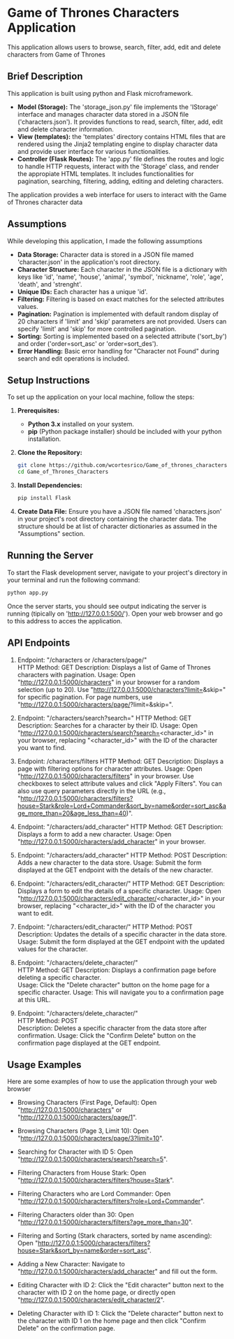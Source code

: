 # Game of Thrones Characters Application

This application allows users to browse, search, filter, add, edit and delete characters from Game of Thrones

## Brief Description
This application is built using python and Flask microframework. 

* **Model (Storage):** The 'storage_json.py' file implements the 'IStorage' interface and manages character data stored in a JSON file ('characters.json'). It provides functions to read, search, filter, add, edit and delete character information. 
* **View (templates):** the 'templates' directory contains HTML files that are rendered using the Jinja2 templating engine to display character data and provide user interface for various functionalities. 
* **Controller (Flask Routes):** The 'app.py' file defines the routes and logic to handle HTTP requests, interact with the 'Storage' class, and render the appropiate HTML templates. It includes functionalities for pagination, searching, filtering, adding, editing and deleting characters. 

The application provides a web interface for users to interact with the Game of Thrones character data

## Assumptions

While developing this application, I made the following assumptions

* **Data Storage:** Character data is stored in a JSON file mamed 'character.json' in the application's root directory.
* **Character Structure:** Each character in the JSON file is a dictionary with keys like 'id', 'name', 'house', 'animal', 'symbol', 'nickname', 'role', 'age', 'death', and 'strenght'.
* **Unique IDs:** Each character has a unique 'id'.
* **Filtering:** Filtering is based on exact matches for the selected attributes values.
* **Pagination:** Pagination is implemented with default random display of 20 characters if 'limit' and 'skip' parameters are not provided. Users can specify 'limit' and 'skip' for more controlled pagination.
* **Sorting:** Sorting is implemented based on a selected attribute ('sort_by') and order ('order=sort_asc' or 'order=sort_des').
* **Error Handling:** Basic error handling for "Character not Found" during search and edit operations is included.

## Setup Instructions

To set up the application on your local machine, follow the steps:

1. **Prerequisites:**
   * **Python 3.x** installed on your system. 
   * **pip** (Python package installer) should be included with your python installation. 

2. **Clone the Repository:**
    ```bash
    git clone https://github.com/wcortesrico/Game_of_thrones_characters.git
    cd Game_of_Thrones_Characters
    ```
3. **Install Dependencies:**
   ```bash
   pip install Flask
   ```

4. **Create Data File:**
    Ensure you have a JSON file named 'characters.json' in your project's root directory containing the character data. The structure should be at list of character dictionaries as assumed in the "Assumptions" section. 

## Running the Server

To start the Flask development server, navigate to your project's directory in your terminal and run the following command:

```bash
python app.py
```

Once the server starts, you should see output indicating the server is running (tipically on 'http://127.0.0.1:500/'). Open your web browser and go to this address to acces the application. 

## API Endpoints 

1. Endpoint: "/characters or /characters/page/<page>" 	
   HTTP Method: GET
   Description: Displays a list of Game of Thrones characters with pagination.
   Usage: Open "http://127.0.0.1:5000/characters" in your browser for a random selection (up to 20). Use "http://127.0.0.1:5000/characters?limit=<count>&skip=<offset>" for specific pagination. For page numbers, use "http://127.0.0.1:5000/characters/page/<number>?limit=<count>&skip=<offset>".

2. Endpoint: "/characters/search?search=<id>"
   HTTP Method: GET
   Description:	Searches for a character by their ID.
   Usage: Open "http://127.0.0.1:5000/characters/search?search=<character_id>" in your browser, replacing "<character_id>" with the ID of the character you want to find.

3. Endpoint: /characters/filters
   HTTP Method: GET
   Description:	Displays a page with filtering options for character attributes.
   Usage: Open "http://127.0.0.1:5000/characters/filters" in your browser. Use checkboxes to select attribute values and click "Apply Filters". You can also use query parameters directly in the URL (e.g., "http://127.0.0.1:5000/characters/filters?house=Stark&role=Lord+Commander&sort_by=name&order=sort_asc&age_more_than=20&age_less_than=40)".
   
4. Endpoint: "/characters/add_character"
   HTTP Method:	GET
   Description: Displays a form to add a new character.
   Usage: Open "http://127.0.0.1:5000/characters/add_character" in your browser.

5. Endpoint: "/characters/add_character"
   HTTP Method:	POST
   Description:	Adds a new character to the data store.	
   Usage: Submit the form displayed at the GET endpoint with the details of the new character.

6. Endpoint: "/characters/edit_character/<id>"
   HTTP Method:	GET
   Description:	Displays a form to edit the details of a specific character.
   Usage: Open "http://127.0.0.1:5000/characters/edit_character/<character_id>" in your browser, replacing "<character_id>" with the ID of the character you want to edit.

7. Endpoint: "/characters/edit_character/<id>"
   HTTP Method:	POST
   Description:	Updates the details of a specific character in the data store.
   Usage: Submit the form displayed at the GET endpoint with the updated values for the character.

8. Endpoint: "/characters/delete_character/<id>"	
   HTTP Method: GET	
   Description: Displays a confirmation page before deleting a specific character.	
   Usage: Click the "Delete character" button on the home page for a specific character.
   Usage: This will navigate you to a confirmation page at this URL.

9. Endpoint: "/characters/delete_character/<id>"	
   HTTP Method: POST	
   Description: Deletes a specific character from the data store after confirmation.
   Usage: Click the "Confirm Delete" button on the confirmation page displayed at the GET endpoint.
   

## Usage Examples
Here are some examples of how to use the application through your web browser

- Browsing Characters (First Page, Default): Open "http://127.0.0.1:5000/characters" or "http://127.0.0.1:5000/characters/page/1".

- Browsing Characters (Page 3, Limit 10): Open "http://127.0.0.1:5000/characters/page/3?limit=10".

- Searching for Character with ID 5: Open "http://127.0.0.1:5000/characters/search?search=5".

- Filtering Characters from House Stark: Open "http://127.0.0.1:5000/characters/filters?house=Stark".

- Filtering Characters who are Lord Commander: Open "http://127.0.0.1:5000/characters/filters?role=Lord+Commander".

- Filtering Characters older than 30: Open "http://127.0.0.1:5000/characters/filters?age_more_than=30".

- Filtering and Sorting (Stark characters, sorted by name ascending): Open "http://127.0.0.1:5000/characters/filters?house=Stark&sort_by=name&order=sort_asc".

- Adding a New Character: Navigate to "http://127.0.0.1:5000/characters/add_character" and fill out the form.

- Editing Character with ID 2: Click the "Edit character" button next to the character with ID 2 on the home page, or directly open "http://127.0.0.1:5000/characters/edit_character/2".

- Deleting Character with ID 1: Click the "Delete character" button next to the character with ID 1 on the home page and then click "Confirm Delete" on the confirmation page.


